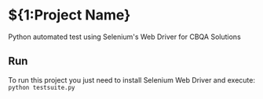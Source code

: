 # ${1:Project Name}
Python automated test using Selenium's Web Driver for CBQA Solutions

## Run
To run this project you just need to install Selenium Web Driver and execute:
`python testsuite.py`
